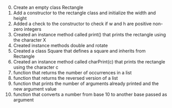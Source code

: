 0. Create an empty class Rectangle
1. Add a constructor to the rectangle class and initialize the width and height
2. Added a check to the constructor to check if w and h are positive non-zero integers
3. Created an instance method called print() that prints the rectangle using the character X
4. Created instance methods double and rotate
5. Created a class Square that defines a square and inherits from Rectangle
6. Created an instance method called charPrint(c) that prints the rectangle using the character c
7. function that returns the number of occurrences in a list
8. function that returns the reversed version of a list
9. function that prints the number of arguments already printed and the new argument value
10. function that converts a number from base 10 to another base passed as argument
